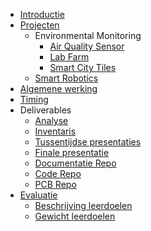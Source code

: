 * [Introductie](/README.md)
* [Projecten](/projecten/projecten.md)
  * Environmental Monitoring
    * [Air Quality Sensor](/projecten/enmo/air-quality-sensor.md)
    * [Lab Farm](/projecten/enmo/lab_farm.md)
    * [Smart City Tiles](/projecten/enmo/sct.md)
  * [Smart Robotics](/projecten/srob/README.md)
* [Algemene werking](/algemene-werking.md)
* [Timing](/timing.md)
* Deliverables
  * [Analyse](/deliverables/analyse.md)
  * [Inventaris](/deliverables/inventaris.md)
  * [Tussentijdse presentaties](/deliverables/tussentijdse-presentaties.md)
  * [Finale presentatie](/deliverables/finale-presentatie.md)
  * [Documentatie Repo](/deliverables/code-repo.md)
  * [Code Repo](/deliverables/pcb-repo.md)
  * [PCB Repo](/deliverables/documentatie-repo.md)
* [Evaluatie](/evaluatie/evaluatie.md)
  * [Beschrijving leerdoelen](/evaluatie/beschrijving_leerdoelen.md)
  * [Gewicht leerdoelen](/evaluatie/gewicht_leerdoelen.md)
